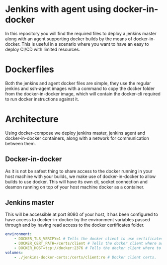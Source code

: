 # Jenkins with agent using docker-in-docker

In this repository you will find the required files to deploy a jenkins master along with an agent supporting docker builds by the means of docker-in-docker.
This is useful in a scenario where you want to have an easy to deploy CI/CD with limited resources.

# Dockerfiles

Both the jenkins and agent docker files are simple, they use the regular jenkins and ssh-agent images with a command to copy the docker folder from the docker-in-docker image, which will contain the docker-cli required to run docker instructions against it.

# Architecture

Using docker-compose we deploy jenkins master, jenkins agent and docker-in-docker containers, along with a network for communication between them.

## Docker-in-docker

As it is not be safest thing to share access to the docker running in your host machine with your builds, we make use of docker-in-docker to allow builds to use docker. This will have its own cli, socket connection and deamon running on top of your host machine docker as a container.

## Jenkins master

This will be accessible at port 8080 of your host, it has been configured to have access to docker-in-docker by the environment variables passed through and by having read access to the docker certificates folder.

```yaml
environment:
    - DOCKER_TLS_VERIFY=1 # Tells the docker client to use certificates on communications
    - DOCKER_CERT_PATH=/certs/client # Tells the docker client where are the certificates to be used in communications
    - DOCKER_HOST=tcp://docker:2376 # Tells the docker client where to connect to the daemon, in this case the dind through the jenkins network using an alias
volumes:
    - ./jenkins-docker-certs:/certs/client:ro # Docker client certs.
```
